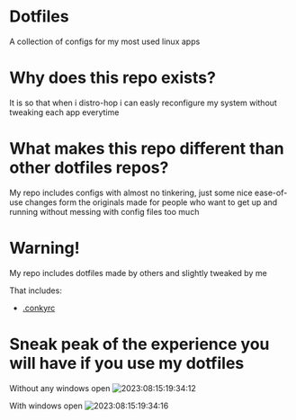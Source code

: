 # Dotfiles
A collection of configs for my most used linux apps

# Why does this repo exists?
It is so that when i distro-hop i can easly reconfigure my system without tweaking each app everytime

# What makes this repo different than other dotfiles repos?
My repo includes configs with almost no tinkering, just some nice ease-of-use changes form the originals
made for people who want to get up and running without messing with config files too much

# Warning!
My repo includes dotfiles made by others and slightly tweaked by me

That includes:
- [.conkyrc](https://gitlab.com/dwt1/dotfiles/-/blob/master/.config/conky/bspwm/doom-one-01.conkyrc?ref_type=heads)


# Sneak peak of the experience you will have if you use my dotfiles
Without any windows open
![2023:08:15:19:34:12](https://github.com/Freyja335/Dotfiles/assets/92382538/6a672d55-0261-4f21-8c16-6e4e498c03dd)

With windows open
![2023:08:15:19:34:16](https://github.com/Freyja335/Dotfiles/assets/92382538/534343c0-bb90-4863-887a-5ed8ecda9480)

